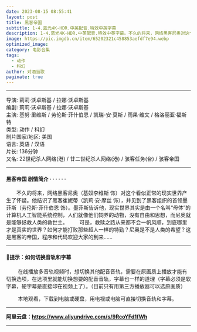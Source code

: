 ```yaml
---
date: 2023-08-15 08:55:41
layout: post
title: 黑客帝国
subtitle: 1-4.蓝光4K-HDR.中英配音.特效中英字幕
description: 1-4.蓝光4K-HDR.中英配音.特效中英字幕。不久的将来，网络黑客尼奥对这个看似正常的现实世界产生了怀疑。他结识了黑客崔妮蒂，并见到了黑客组织的首领墨菲斯。墨菲斯告诉他，现实世界其实是由一个名叫“母体”的计算机人工智能系统控制......
image: https://pic.imgdb.cn/item/65202321c458853aefdf7e94.webp
optimized_image: 
category: 电影合集
tags:
  - 动作
  - 科幻
author: 对酒当歌
paginate: true
---
```


---

导演: 莉莉·沃卓斯基 / 拉娜·沃卓斯基  
编剧: 莉莉·沃卓斯基 / 拉娜·沃卓斯基  
主演: 基努·里维斯 / 劳伦斯·菲什伯恩 / 凯瑞-安·莫斯 / 雨果·维文 / 格洛丽亚·福斯特  
类型: 动作 / 科幻  
制片国家/地区: 美国  
语言: 英语 / 汉语  
片长: 136分钟  
又名: 22世纪杀人网络(港) / 廿二世纪杀人网络(港) / 骇客任务(台) / 骇客帝国  

---

#### 黑客帝国 剧情简介 · · · · · ·

　　不久的将来，网络黑客尼奥（基奴李维斯 饰）对这个看似正常的现实世界产生了怀疑。他结识了黑客崔妮蒂（凯莉·安·摩丝 饰），并见到了黑客组织的首领墨菲斯（劳伦斯·菲什伯恩 饰）。墨菲斯告诉他，现实世界其实是由一个名叫“母体”的计算机人工智能系统控制，人们就像他们饲养的动物，没有自由和思想，而尼奥就是能够拯救人类的救世主。
　　可是，救赎之路从来都不会一帆风顺，到底哪里才是真实的世界？如何才能打败那些超人一样的特勤？尼奥是不是人类的希望？这是黑客的帝国，程序和代码欢迎大家的到来……

---

#### 🔔提示：如何切换音轨和字幕

　　 在线播放多音轨视频时，想切换其他配音音轨，需要在原画质上播放才能有切换选项，在选项里就能切换想要的配音音轨，字幕也一样的道理（字幕必须是软字幕，硬字幕是直接印在视频上了）。（目前只有用第三方播放器可以选原画质）

　　 本地观看，下载到电脑或硬盘，用电视或电脑可直接切换音轨和字幕。

---

**阿里云盘：<https://www.aliyundrive.com/s/9RcoYFd1fWh>**

---
